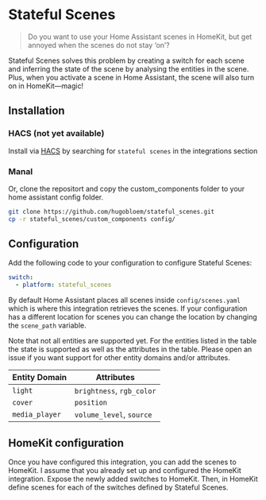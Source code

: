 # Stateful Scenes
> Do you want to use your Home Assistant scenes in HomeKit, but get annoyed when the scenes do not stay ‘on’? 

Stateful Scenes solves this problem by creating a switch for each scene and inferring the state of the scene by analysing the entities in the scene. Plus, when you activate a scene in Home Assistant, the scene will also turn on in HomeKit—magic!

## Installation
### HACS (not yet available)
Install via [HACS](https://hacs.xyz) by searching for `stateful scenes` in the integrations section

### Manal
Or, clone the repositort and copy the custom_components folder to your home assistant config folder.

```bash
git clone https://github.com/hugobloem/stateful_scenes.git
cp -r stateful_scenes/custom_components config/
```

## Configuration
Add the following code to your configuration to configure Stateful Scenes:
```yaml
switch:
  - platform: stateful_scenes
```
By default Home Assistant places all scenes inside `config/scenes.yaml` which is where this integration retrieves the scenes. If your configuration has a different location for scenes you can change the location by changing the `scene_path` variable.

Note that not all entities are supported yet. For the entities listed in the table the state is supported as well as the attributes in the table. Please open an issue if you want support for other entity domains and/or attributes.

| Entity Domain  | Attributes                 |
|----------------|----------------------------|
| `light`        | `brightness`, `rgb_color`  |
| `cover`        | `position`                 |
| `media_player` | `volume_level`, `source`   |

## HomeKit configuration
Once you have configured this integration, you can add the scenes to HomeKit. I assume that you already set up and configured the HomeKit integration. Expose the newly added switches to HomeKit. Then, in HomeKit define scenes for each of the switches defined by Stateful Scenes. 
